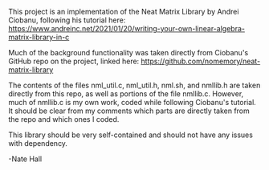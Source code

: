 This project is an implementation of the Neat Matrix Library by Andrei Ciobanu, following his tutorial here: https://www.andreinc.net/2021/01/20/writing-your-own-linear-algebra-matrix-library-in-c

Much of the background functionality was taken directly from Ciobanu's GitHub repo on the project, linked here: https://github.com/nomemory/neat-matrix-library

The contents of the files nml_util.c, nml_util.h, nml.sh, and nmllib.h are taken directly from this repo, as well as portions of the file nmllib.c. However, much of nmllib.c is my own work, coded while following Ciobanu's tutorial. It should be clear from my comments which parts are directly taken from the repo and which ones I coded.

This library should be very self-contained and should not have any issues with dependency.

-Nate Hall